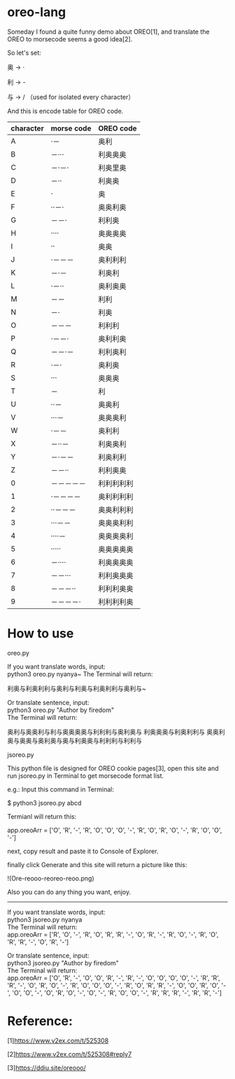 # oreo-lang

Someday I found a quite funny demo about OREO[1],  and translate the OREO to morsecode seems a good idea[2].

So let's set:

奥 -> ·

利 -> -

与 -> / （used for isolated every character）

And this is encode table for OREO code.

| character | morse code | OREO code |
| ------ | ------ | ------ |
| A|  ·－  |奥利 | 
| B|  －···  |利奥奥奥 | 
| C|  －·－·  |利奥里奥| 
| D|  －··  |利奥奥|
| E|  ·   |奥|
| F|  ··－·  | 奥奥利奥| 
| G|  －－·  |利利奥|
| H|  ····  | 奥奥奥奥| 
| I|  ··   |奥奥| 
| J|  ·－－－ |奥利利利 | 
| K|  －·－  | 利奥利|
| L|  ·－··  | 奥利奥奥|
| M|  －－ | 利利|
| N|  －·  | 利奥|
| O|  －－－  | 利利利   |
| P|  ·－－·  |  奥利利奥|
| Q|  －－·－  |   利利奥利|
| R|  ·－·   |  奥利奥|
| S|  ···   | 奥奥奥 |
| T|  －  | 利 |
| U|  ··－  |   奥奥利|
| V|  ···－  |   奥奥奥利|
| W|  ·－－  |   奥利利|
| X|  －··－  |   利奥奥利|
| Y|  －·－－  |  利奥利利|
| Z|  －－··  |    利利奥奥|
| 0|  －－－－－  |  利利利利利|
| 1|  ·－－－－ |   奥利利利利|
| 2|  ··－－－ | 奥奥利利利|
| 3|  ···－－ |  奥奥奥利利|
| 4|  ····－ |   奥奥奥奥利|
| 5|  ·····  |   奥奥奥奥奥|
| 6|  －···· |   利奥奥奥奥|
| 7| －－···  |   利利奥奥奥|
| 8| －－－··  | 利利利奥奥|
| 9| －－－－· |   利利利利奥|

# How to use
oreo.py

If you want translate words, input:  
python3 oreo.py nyanya~
The Terminal will return:  
<p>利奥与利奥利利与奥利与利奥与利奥利利与奥利与~</p>    

Or translate sentence, input:  
python3 oreo.py "Author by firedom"  
The Terminal will return:  
<p>奥利与奥奥利与利与奥奥奥奥与利利利与奥利奥与  利奥奥奥与利奥利利与  奥奥利奥与奥奥与奥利奥与奥与利奥奥与利利利与利利与</p>  

jsoreo.py

This python file is designed for OREO cookie pages[3], open this site and run jsoreo.py in Terminal to get morsecode format list.

e.g.:
Input this command in Terminal:

$ python3 jsoreo.py abcd

Termianl will return this:

app.oreoArr =  ['O', 'R', '-', 'R', 'O', 'O', 'O', '-', 'R', 'O', 'R', 'O', '-', 'R', 'O', 'O', '-']


next, copy result and paste it to Console of Explorer.

finally click Generate and this site will return a picture like this:

!(Ore-reooo-reoreo-reoo.png)

Also you can do any thing you want, enjoy.

------------

If you want translate words, input:\
python3 jsoreo.py nyanya\
The Terminal will return:\
app.oreoArr =  ['R', 'O', '-', 'R', 'O', 'R', 'R', '-', 'O', 'R', '-', 'R', 'O', '-', 'R', 'O', 'R', 'R', '-', 'O', 'R', '-']

Or translate sentence, input:\
python3 jsoreo.py "Author by firedom"\
The Terminal will return:\
app.oreoArr =  ['O', 'R', '-', 'O', 'O', 'R', '-', 'R', '-', 'O', 'O', 'O', 'O', '-', 'R', 'R', 'R', '-', 'O', 'R', 'O', '-', 'R', 'O', 'O', 'O', '-', 'R', 'O', 'R', 'R', '-', 'O', 'O', 'R', 'O', '-', 'O', 'O', '-', 'O', 'R', 'O', '-', 'O', '-', 'R', 'O', 'O', '-', 'R', 'R', 'R', '-', 'R', 'R', '-']



# Reference:
[1]https://www.v2ex.com/t/525308

[2]https://www.v2ex.com/t/525308#reply7

[3]https://ddiu.site/oreooo/
